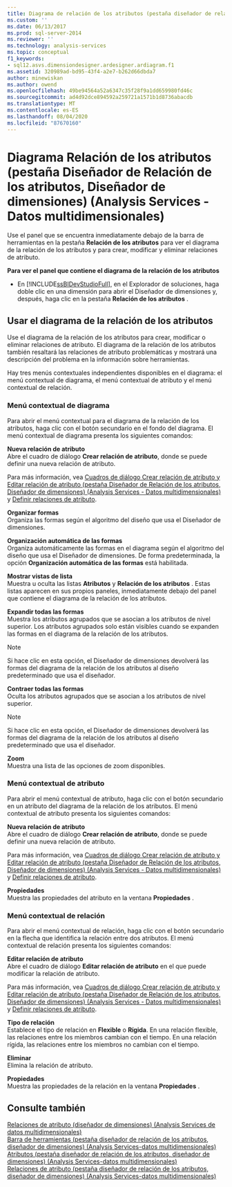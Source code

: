 ```yaml
---
title: Diagrama de relación de los atributos (pestaña diseñador de relación de los atributos, diseñador de dimensiones) (Analysis Services-datos multidimensionales) | Microsoft Docs
ms.custom: ''
ms.date: 06/13/2017
ms.prod: sql-server-2014
ms.reviewer: ''
ms.technology: analysis-services
ms.topic: conceptual
f1_keywords:
- sql12.asvs.dimensiondesigner.ardesigner.ardiagram.f1
ms.assetid: 320989ad-bd95-43f4-a2e7-b262d66dbda7
author: minewiskan
ms.author: owend
ms.openlocfilehash: 49be94564a52a6347c35f28f9a1dd659980fd46c
ms.sourcegitcommit: ad4d92dce894592a259721a1571b1d8736abacdb
ms.translationtype: MT
ms.contentlocale: es-ES
ms.lasthandoff: 08/04/2020
ms.locfileid: "87670160"
---
```

# <a name="attribute-relationship-diagram-attribute-relationship-designer-tab-dimension-designer-analysis-services---multidimensional-data"></a>Diagrama Relación de los atributos (pestaña Diseñador de Relación de los atributos, Diseñador de dimensiones) (Analysis Services - Datos multidimensionales)
  Use el panel que se encuentra inmediatamente debajo de la barra de herramientas en la pestaña **Relación de los atributos** para ver el diagrama de la relación de los atributos y para crear, modificar y eliminar relaciones de atributo.  
  
 **Para ver el panel que contiene el diagrama de la relación de los atributos**  
  
-   En [!INCLUDE[ssBIDevStudioFull](../includes/ssbidevstudiofull-md.md)], en el Explorador de soluciones, haga doble clic en una dimensión para abrir el Diseñador de dimensiones y, después, haga clic en la pestaña **Relación de los atributos** .  
  
## <a name="using-the-attribute-relationship-diagram"></a>Usar el diagrama de la relación de los atributos  
 Use el diagrama de la relación de los atributos para crear, modificar o eliminar relaciones de atributo. El diagrama de la relación de los atributos también resaltará las relaciones de atributo problemáticas y mostrará una descripción del problema en la información sobre herramientas.  
  
 Hay tres menús contextuales independientes disponibles en el diagrama: el menú contextual de diagrama, el menú contextual de atributo y el menú contextual de relación.  
  
### <a name="diagram-shortcut-menu"></a>Menú contextual de diagrama  
 Para abrir el menú contextual para el diagrama de la relación de los atributos, haga clic con el botón secundario en el fondo del diagrama. El menú contextual de diagrama presenta los siguientes comandos:  
  
 **Nueva relación de atributo**  
 Abre el cuadro de diálogo **Crear relación de atributo**, donde se puede definir una nueva relación de atributo.  
  
 Para más información, vea [Cuadros de diálogo Crear relación de atributo y Editar relación de atributo &#40;pestaña Diseñador de Relación de los atributos, Diseñador de dimensiones&#41; &#40;Analysis Services - Datos multidimensionales&#41;](create-edit-attribute-relationships-dialog-boxes-analysis-services-multidimensional-data.md) y [Definir relaciones de atributo](multidimensional-models/attribute-relationships-define.md).  
  
 **Organizar formas**  
 Organiza las formas según el algoritmo del diseño que usa el Diseñador de dimensiones.  
  
 **Organización automática de las formas**  
 Organiza automáticamente las formas en el diagrama según el algoritmo del diseño que usa el Diseñador de dimensiones. De forma predeterminada, la opción **Organización automática de las formas** está habilitada.  
  
 **Mostrar vistas de lista**  
 Muestra u oculta las listas **Atributos** y **Relación de los atributos** . Estas listas aparecen en sus propios paneles, inmediatamente debajo del panel que contiene el diagrama de la relación de los atributos.  
  
 **Expandir todas las formas**  
 Muestra los atributos agrupados que se asocian a los atributos de nivel superior. Los atributos agrupados solo están visibles cuando se expanden las formas en el diagrama de la relación de los atributos.  
  
> [!NOTE]  
>  Si hace clic en esta opción, el Diseñador de dimensiones devolverá las formas del diagrama de la relación de los atributos al diseño predeterminado que usa el diseñador.  
  
 **Contraer todas las formas**  
 Oculta los atributos agrupados que se asocian a los atributos de nivel superior.  
  
> [!NOTE]  
>  Si hace clic en esta opción, el Diseñador de dimensiones devolverá las formas del diagrama de la relación de los atributos al diseño predeterminado que usa el diseñador.  
  
 **Zoom**  
 Muestra una lista de las opciones de zoom disponibles.  
  
### <a name="attribute-shortcut-menu"></a>Menú contextual de atributo  
 Para abrir el menú contextual de atributo, haga clic con el botón secundario en un atributo del diagrama de la relación de los atributos. El menú contextual de atributo presenta los siguientes comandos:  
  
 **Nueva relación de atributo**  
 Abre el cuadro de diálogo **Crear relación de atributo**, donde se puede definir una nueva relación de atributo.  
  
 Para más información, vea [Cuadros de diálogo Crear relación de atributo y Editar relación de atributo &#40;pestaña Diseñador de Relación de los atributos, Diseñador de dimensiones&#41; &#40;Analysis Services - Datos multidimensionales&#41;](create-edit-attribute-relationships-dialog-boxes-analysis-services-multidimensional-data.md) y [Definir relaciones de atributo](multidimensional-models/attribute-relationships-define.md).  
  
 **Propiedades**  
 Muestra las propiedades del atributo en la ventana **Propiedades** .  
  
### <a name="relationship-shortcut-menu"></a>Menú contextual de relación  
 Para abrir el menú contextual de relación, haga clic con el botón secundario en la flecha que identifica la relación entre dos atributos. El menú contextual de relación presenta los siguientes comandos:  
  
 **Editar relación de atributo**  
 Abre el cuadro de diálogo **Editar relación de atributo** en el que puede modificar la relación de atributo.  
  
 Para más información, vea [Cuadros de diálogo Crear relación de atributo y Editar relación de atributo &#40;pestaña Diseñador de Relación de los atributos, Diseñador de dimensiones&#41; &#40;Analysis Services - Datos multidimensionales&#41;](create-edit-attribute-relationships-dialog-boxes-analysis-services-multidimensional-data.md) y [Definir relaciones de atributo](multidimensional-models/attribute-relationships-define.md).  
  
 **Tipo de relación**  
 Establece el tipo de relación en **Flexible** o **Rígida**. En una relación flexible, las relaciones entre los miembros cambian con el tiempo. En una relación rígida, las relaciones entre los miembros no cambian con el tiempo.  
  
 **Eliminar**  
 Elimina la relación de atributo.  
  
 **Propiedades**  
 Muestra las propiedades de la relación en la ventana **Propiedades** .  
  
## <a name="see-also"></a>Consulte también  
 [Relaciones de atributo &#40;diseñador de dimensiones&#41; &#40;Analysis Services de datos multidimensionales&#41;](attribute-relationships-dimension-designer-analysis-services-multidimensional-data.md)   
 [Barra de herramientas &#40;pestaña diseñador de relación de los atributos, diseñador de dimensiones&#41; &#40;Analysis Services-datos multidimensionales&#41;](toolbar-attribute-relationship-dimension-designer-analysis-services-multidimensional-data.md)   
 [Atributos &#40;pestaña diseñador de relación de los atributos, diseñador de dimensiones&#41; &#40;Analysis Services-datos multidimensionales&#41;](attributes-designer-tab-dimension-designer-analysis-services-multidimensional-data.md)   
 [Relaciones de atributo &#40;pestaña diseñador de relación de los atributos, diseñador de dimensiones&#41; &#40;Analysis Services-datos multidimensionales&#41;](attribute-relationships-designer-tab-dimension-designer-analysis-services-multidimensional-data.md)  
  
  
